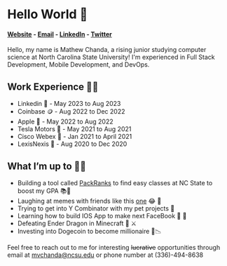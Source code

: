 # Hello World 👋

#### [Website](https://www.mattchanda.me/) - [Email](mailto:mvchanda@ncsu.edu) - [LinkedIn](https://www.linkedin.com/in/mathewchandancsu/) - [Twitter](https://twitter.com/mathew_chanda) 

Hello, my name is Mathew Chanda, a rising junior studying computer science at North Carolina State University! I'm experienced in Full Stack Development, Mobile Development, and DevOps. 

## Work Experience 👨‍💻
- Linkedin 👥 - May 2023 to Aug 2023
- Coinbase 🪙 - Aug 2022 to Dec 2022 
- Apple  - May 2022 to Aug 2022 
- Tesla Motors 🔋 - May 2021 to Aug 2021 
- Cisco Webex 🎥 - Jan 2021 to April 2021 
- LexisNexis 📇 - Aug 2020 to Dec 2020

## What I’m up to 🏃‍♂️ 
- Building a tool called [PackRanks](https://www.packranks.com/) to find easy classes at NC State to boost my GPA 📚📝
- Laughing at memes with friends like this [one](https://drive.google.com/file/d/1IYpZAW8JU6iND1P8MjTtMIucQua-GMsH/view?usp=sharing) 😂 👀
- Trying to get into Y Combinator with my pet projects 💼
- Learning how to build IOS App to make next FaceBook   📱
- Defeating Ender Dragon in Minecraft 🐉 ⚔️
- Investing into Dogecoin to become millionaire 🚀📉

Feel free to reach out to me for interesting <s>lucrative</s> opportunities through email at mvchanda@ncsu.edu or phone number at (336)-494-8638
